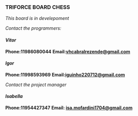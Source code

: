 ### TRIFORCE BOARD CHESS

*This board is in develepoment*

*Contact the programmers:*

#### *Vitor*
**Phone:11986080044**
**Email:vhcabralrezende@gmail.com**
#### *Igor*
**Phone:11998593969**
**Email:iguinho220712@gmail.com**

*Contact the project manager*

#### *Isabella*
**Phone:11954427347**
**Email: isa.mofardini1704@gmail.com**